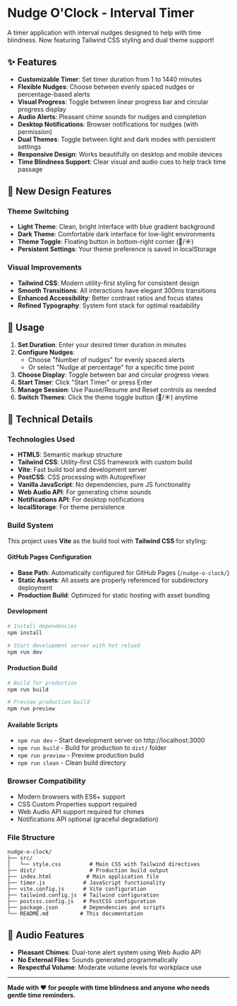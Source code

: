 # Nudge O'Clock - Interval Timer

A timer application with interval nudges designed to help with time blindness. Now featuring Tailwind CSS styling and dual theme support!

## ✨ Features

- **Customizable Timer**: Set timer duration from 1 to 1440 minutes
- **Flexible Nudges**: Choose between evenly spaced nudges or percentage-based alerts
- **Visual Progress**: Toggle between linear progress bar and circular progress display
- **Audio Alerts**: Pleasant chime sounds for nudges and completion
- **Desktop Notifications**: Browser notifications for nudges (with permission)
- **Dual Themes**: Toggle between light and dark modes with persistent settings
- **Responsive Design**: Works beautifully on desktop and mobile devices
- **Time Blindness Support**: Clear visual and audio cues to help track time passage

## 🎨 New Design Features

### Theme Switching
- **Light Theme**: Clean, bright interface with blue gradient background
- **Dark Theme**: Comfortable dark interface for low-light environments
- **Theme Toggle**: Floating button in bottom-right corner (🌙/☀️)
- **Persistent Settings**: Your theme preference is saved in localStorage

### Visual Improvements
- **Tailwind CSS**: Modern utility-first styling for consistent design
- **Smooth Transitions**: All interactions have elegant 300ms transitions
- **Enhanced Accessibility**: Better contrast ratios and focus states
- **Refined Typography**: System font stack for optimal readability

## 🚀 Usage

1. **Set Duration**: Enter your desired timer duration in minutes
2. **Configure Nudges**:
   - Choose "Number of nudges" for evenly spaced alerts
   - Or select "Nudge at percentage" for a specific time point
3. **Choose Display**: Toggle between bar and circular progress views
4. **Start Timer**: Click "Start Timer" or press Enter
5. **Manage Session**: Use Pause/Resume and Reset controls as needed
6. **Switch Themes**: Click the theme toggle button (🌙/☀️) anytime

## 🔧 Technical Details

### Technologies Used
- **HTML5**: Semantic markup structure
- **Tailwind CSS**: Utility-first CSS framework with custom build
- **Vite**: Fast build tool and development server
- **PostCSS**: CSS processing with Autoprefixer
- **Vanilla JavaScript**: No dependencies, pure JS functionality
- **Web Audio API**: For generating chime sounds
- **Notifications API**: For desktop notifications
- **localStorage**: For theme persistence

### Build System
This project uses **Vite** as the build tool with **Tailwind CSS** for styling:

#### GitHub Pages Configuration
- **Base Path**: Automatically configured for GitHub Pages (`/nudge-o-clock/`)
- **Static Assets**: All assets are properly referenced for subdirectory deployment
- **Production Build**: Optimized for static hosting with asset bundling

#### Development
```bash
# Install dependencies
npm install

# Start development server with hot reload
npm run dev
```

#### Production Build
```bash
# Build for production
npm run build

# Preview production build
npm run preview
```

#### Available Scripts
- `npm run dev` - Start development server on http://localhost:3000
- `npm run build` - Build for production to `dist/` folder
- `npm run preview` - Preview production build
- `npm run clean` - Clean build directory



### Browser Compatibility
- Modern browsers with ES6+ support
- CSS Custom Properties support required
- Web Audio API support required for chimes
- Notifications API optional (graceful degradation)

### File Structure
```
nudge-o-clock/
├── src/
│   └── style.css         # Main CSS with Tailwind directives
├── dist/                 # Production build output
├── index.html           # Main application file
├── timer.js            # JavaScript functionality
├── vite.config.js      # Vite configuration
├── tailwind.config.js  # Tailwind configuration
├── postcss.config.js   # PostCSS configuration
├── package.json        # Dependencies and scripts
└── README.md          # This documentation
```


## 🎵 Audio Features

- **Pleasant Chimes**: Dual-tone alert system using Web Audio API
- **No External Files**: Sounds generated programmatically
- **Respectful Volume**: Moderate volume levels for workplace use

---

**Made with ❤️ for people with time blindness and anyone who needs gentle time reminders.**
